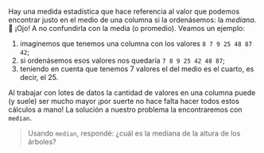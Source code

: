 Hay una medida estadística que hace referencia al valor que podemos encontrar justo en el medio de una columna si la ordenásemos: la _mediana_. 👀 ¡Ojo! A no confundirla con la media (o promedio). Veamos un ejemplo: 

1. imaginemos que tenemos una columna con los valores `8 7 9 25 48 87 42`;
2. si ordenásemos esos valores nos quedaría `7 8 9 25 42 48 87`;
3. teniendo en cuenta que tenemos 7 valores el del medio es el cuarto, es decir, el 25. 

Al trabajar con lotes de datos la cantidad de valores en una columna puede (y suele) ser mucho mayor ¡por suerte no hace falta hacer todos estos cálculos a mano! La solución a nuestro problema la encontraremos con `median`. 

> Usando `median`, respondé: ¿cuál es la mediana de la altura de los árboles? 
